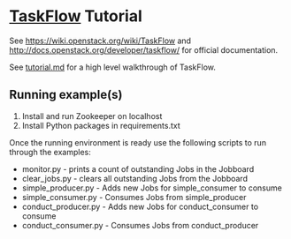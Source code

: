 [TaskFlow](http://docs.openstack.org/developer/taskflow/) Tutorial
====

See https://wiki.openstack.org/wiki/TaskFlow and http://docs.openstack.org/developer/taskflow/ for official documentation.

See [tutorial.md](https://github.com/sputnik13/taskflow_tutorial/blob/master/tutorial.md) for a high level walkthrough of TaskFlow.


Running example(s)
----

 1. Install and run Zookeeper on localhost
 2. Install Python packages in requirements.txt

Once the running environment is ready use the following scripts to run through the examples:
 - monitor.py - prints a count of outstanding Jobs in the Jobboard
 - clear_jobs.py - clears all outstanding Jobs from the Jobboard
 - simple_producer.py - Adds new Jobs for simple_consumer to consume
 - simple_consumer.py - Consumes Jobs from simple_producer
 - conduct_producer.py - Adds new Jobs for conduct_consumer to consume
 - conduct_consumer.py - Consumes Jobs from conduct_producer
